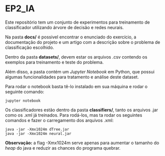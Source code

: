 # EP2_IA

Este repositório tem um conjunto de experimentos para treinamento de classificador utilizando árvore de decisão e redes neurais. 

Na pasta **docs/** é possivel encontrar o enunciado do exercício, a documentação do projeto e um artigo com a descrição sobre o problema de classificação escolhido.

Dentro da pasta **datasets/**, devem estar os arquivos .csv contendo os exemplos para treinamento e teste do problema. 

Além disso, a pasta contém um *Jupyter Notebook* em Python, que possui algumas funcionalidades para tratamento e análise deste dataset. 

Para rodar o notebook basta tê-lo instalado em sua máquina e rodar o seguinte comando:
```
jupyter notebook
```

Os classificadores estão dentro da pasta **classifiers/**, tanto os arquivos .jar como os .xml já treinados. Para rodá-los, mas ta rodar os seguintes comandos e fazer o carregamento dos arquivos .xml:
```
java -jar -Xmx1024m dTree.jar
java -jar -Xmx1024m neural.jar
```
**Observação:** a flag -Xmx1024m serve apenas para aumentar o tamanho do *heap* do java e reduzir as chances do programa quebrar.